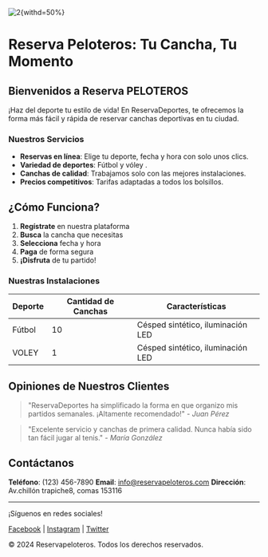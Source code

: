 
![2](https://github.com/user-attachments/assets/8bc06b9b-3855-4c45-82f7-42cdd421df2f){withd=50%}


# Reserva Peloteros: Tu Cancha, Tu Momento 
## Bienvenidos a Reserva PELOTEROS

¡Haz del deporte tu estilo de vida! En ReservaDeportes, te ofrecemos la forma más fácil y rápida de reservar canchas deportivas en tu ciudad.


### Nuestros Servicios

- **Reservas en línea**: Elige tu deporte, fecha y hora con solo unos clics.
- **Variedad de deportes**: Fútbol y vóley .
- **Canchas de calidad**: Trabajamos solo con las mejores instalaciones.
- **Precios competitivos**: Tarifas adaptadas a todos los bolsillos.

## ¿Cómo Funciona?

1. **Regístrate** en nuestra plataforma
2. **Busca** la cancha que necesitas
3. **Selecciona** fecha y hora
4. **Paga** de forma segura
5. **¡Disfruta** de tu partido!

### Nuestras Instalaciones

| Deporte | Cantidad de Canchas | Características |
|---------|---------------------|-----------------|
| Fútbol  | 10                | Césped sintético, iluminación LED |
VOLEY | 1                | Césped sintético, iluminación LED |

## Opiniones de Nuestros Clientes

> "ReservaDeportes ha simplificado la forma en que organizo mis partidos semanales. ¡Altamente recomendado!" - *Juan Pérez*

> "Excelente servicio y canchas de primera calidad. Nunca había sido tan fácil jugar al tenis." - *María González*

## Contáctanos

**Teléfono**: (123) 456-7890
**Email**: info@reservapeloteros.com
**Dirección**: Av.chillón trapiche8, comas 153116

---

¡Síguenos en redes sociales!

[Facebook](https://www.facebook.com/reservapeloteros) | [Instagram][def] | [Twitter](https://www.twitter.com/reservapeloteros)


<footer>
  <p>&copy; 2024 Reservapeloteros. Todos los derechos reservados.</p>
</footer>

[def]: https://www.instagram.com/reservadepeloteros
